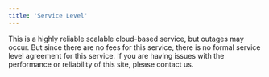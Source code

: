 ```yaml
---
title: 'Service Level'
---
```


This is a highly reliable scalable cloud-based service, but outages may occur.  But since there are no fees for this service, there is no formal service level agreement for this service.  If you are having issues with the performance or reliability of this site, please contact us.
